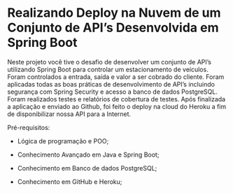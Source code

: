 # Realizando Deploy na Nuvem de um Conjunto de API’s Desenvolvida em Spring Boot

Neste projeto você tive o desafio de desenvolver um conjunto de API’s utilizando Spring Boot para controlar um estacionamento de veículos. Foram controlados a entrada, saída e valor a ser cobrado do cliente. Foram aplicadas todas as boas práticas de desenvolvimento de API’s incluindo segurança com Spring Security e acesso a banco de dados PostgreSQL. Foram realizados testes e relatórios de cobertura de testes. Após finalizada a aplicação e enviado ao Github, foi feito o deploy na cloud do Heroku a fim de disponibilizar nossa API para a Internet.

Pré-requisitos:

- Lógica de programação e POO;

- Conhecimento Avançado em Java e Spring Boot;

- Conhecimento em Banco de dados PostgreSQL;

- Conhecimento em GitHub e Heroku;
